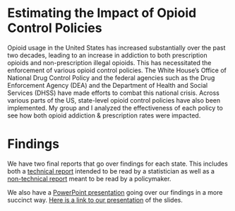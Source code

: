 # Estimating the Impact of Opioid Control Policies

Opioid usage in the United States has increased substantially over the past two decades, leading
to an increase in addiction to both prescription opioids and non-prescription illegal opioids. This
has necessitated the enforcement of various opioid control policies. The White House’s Office of
National Drug Control Policy and the federal agencies such as the Drug Enforcement Agency
(DEA) and the Department of Health and Social Services (DHSS) have made efforts to combat
this national crisis. Across various parts of the US, state-level opioid control policies have also
been implemented. My group and I analyzed the effectiveness of each policy to see how both opioid addiction & prescription rates were impacted.

# Findings

We have two final reports that go over findings for each state. This includes both a [technical report](https://github.com/abzdel/Opioid-Analysis/blob/main/30_results/technical_report.pdf) intended to be read by a statistician as well as a [non-technical report](https://github.com/abzdel/Opioid-Analysis/blob/main/30_results/policymaker_report.pdf) meant to be read by a policymaker.

We also have a [PowerPoint presentation](https://github.com/abzdel/Opioid-Analysis/blob/main/30_results/Presentation_Opioid%20Control.pptx) going over our findings in a more succinct way. [Here is a link to our presentation](https://youtu.be/aUk078iBfKs) of the slides.
